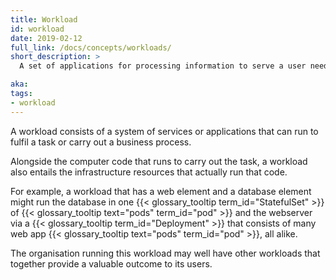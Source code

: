 ```yaml
---
title: Workload
id: workload
date: 2019-02-12
full_link: /docs/concepts/workloads/
short_description: >
  A set of applications for processing information to serve a user need.

aka:
tags:
- workload
---
```

A workload consists of a system of services or applications that can run to fulfil a
task or carry out a business process.

<!--more-->

Alongside the computer code that runs to carry out the task, a workload also entails
the infrastructure resources that actually run that code.

For example, a workload that has a web element and a database element might run the
database in one {{< glossary_tooltip term_id="StatefulSet" >}} of
{{< glossary_tooltip text="pods" term_id="pod" >}} and the webserver via
a {{< glossary_tooltip term_id="Deployment" >}} that consists of many web app
{{< glossary_tooltip text="pods" term_id="pod" >}}, all alike.

The organisation running this workload may well have other workloads that together
provide a valuable outcome to its users.
